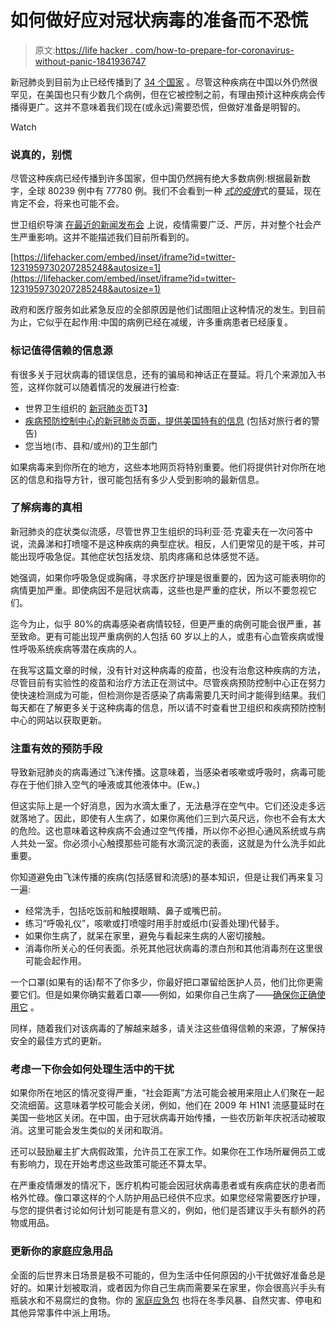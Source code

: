 # 如何做好应对冠状病毒的准备而不恐慌

> 原文:[https://life hacker . com/how-to-prepare-for-coronavirus-without-panic-1841936747](https://lifehacker.com/how-to-prepare-for-coronavirus-without-panicking-1841936747)

新冠肺炎到目前为止已经传播到了 [34 个国家](https://www.who.int/docs/default-source/coronaviruse/situation-reports/20200225-sitrep-36-covid-19.pdf?sfvrsn=2791b4e0_2) 。尽管这种疾病在中国以外仍然很罕见，在美国也只有少数几个病例，但在它被控制之前，有理由预计这种疾病会传播得更广。这并不意味着我们现在(或永远)需要恐慌，但做好准备是明智的。

Watch

### 说真的，别慌

尽管这种疾病已经传播到许多国家，但中国仍然拥有绝大多数病例:根据最新数字，全球 80239 例中有 77780 例。我们不会看到一种 [*式的疫情*](https://vitals.lifehacker.com/what-the-movie-contagion-can-and-cant-teach-us-about-ep-1841433460)式的蔓延，现在肯定不会，将来也可能不会。

世卫组织导演 [在最近的新闻发布会](https://twitter.com/WHO/status/1231959508823543810) 上说，疫情需要广泛、严厉，并对整个社会产生严重影响。这并不能描述我们目前所看到的。

 [https://lifehacker.com/embed/inset/iframe?id=twitter-1231959730207285248&autosize=1](https://lifehacker.com/embed/inset/iframe?id=twitter-1231959730207285248&autosize=1) 

政府和医疗服务如此紧急反应的全部原因是他们试图阻止这种情况的发生。到目前为止，它似乎在起作用:中国的病例已经在减缓，许多重病患者已经康复。

### 标记值得信赖的信息源

有很多关于冠状病毒的错误信息，还有的骗局和神话正在蔓延。将几个来源加入书签，这样你就可以随着情况的发展进行检查:

*   世界卫生组织的 [新冠肺炎页](https://www.who.int/emergencies/diseases/novel-coronavirus-2019)T3】
*   [疾病预防控制中心的新冠肺炎页面，提供美国特有的信息](https://www.cdc.gov/coronavirus/2019-ncov/index.html) (包括对旅行者的警告)
*   您当地(市、县和/或州)的卫生部门

如果病毒来到你所在的地方，这些本地网页将特别重要。他们将提供针对你所在地区的信息和指导方针，很可能包括有多少人受到影响的最新信息。

### 了解病毒的真相

新冠肺炎的症状类似流感，尽管世界卫生组织的玛利亚·范·克霍夫在一次问答中说，流鼻涕和打喷嚏不是这种疾病的典型症状。相反，人们更常见的是干咳，并可能出现呼吸急促。其他症状包括发烧、肌肉疼痛和总体感觉不适。

她强调，如果你呼吸急促或胸痛，寻求医疗护理是很重要的，因为这可能表明你的病情更加严重。即使病因不是冠状病毒，这些也是严重的症状，所以不要忽视它们。

迄今为止，似乎 80%的病毒感染者病情较轻，但更严重的病例可能会很严重，甚至致命。更有可能出现严重病例的人包括 60 岁以上的人，或患有心血管疾病或慢性呼吸系统疾病等潜在疾病的人。

在我写这篇文章的时候，没有针对这种病毒的疫苗，也没有治愈这种疾病的方法，尽管目前有实验性的疫苗和治疗方法正在测试中。尽管疾病预防控制中心正在努力使快速检测成为可能，但检测你是否感染了病毒需要几天时间才能得到结果。我们每天都在了解更多关于这种病毒的信息，所以请不时查看世卫组织和疾病预防控制中心的网站以获取更新。

### 注重有效的预防手段

导致新冠肺炎的病毒通过飞沫传播。这意味着，当感染者咳嗽或呼吸时，病毒可能存在于他们排入空气的唾液或其他液体中。(Ew。)

但这实际上是一个好消息，因为水滴太重了，无法悬浮在空气中。它们还没走多远就落地了。因此，即使有人生病了，如果你离他们三到六英尺远，你也不会有太大的危险。这也意味着这种疾病不会通过空气传播，所以你不必担心通风系统或与病人共处一室。你必须小心触摸那些可能有水滴沉淀的表面，这就是为什么洗手如此重要。

你知道避免由飞沫传播的疾病(包括感冒和流感)的基本知识，但是让我们再来复习一遍:

*   经常洗手，包括吃饭前和触摸眼睛、鼻子或嘴巴前。
*   练习“呼吸礼仪”，咳嗽或打喷嚏时用手肘或纸巾(妥善处理)代替手。
*   如果你生病了，就呆在家里，避免与看起来生病的人密切接触。
*   消毒你所关心的任何表面。杀死其他冠状病毒的漂白剂和其他消毒剂在这里很可能会起作用。

一个口罩(如果有的话)帮不了你多少，你最好把口罩留给医护人员，他们比你更需要它们。但是如果你确实戴着口罩——例如，如果你自己生病了——[确保你正确使用它](https://www.who.int/emergencies/diseases/novel-coronavirus-2019/advice-for-public/when-and-how-to-use-masks) 。

同样，随着我们对该病毒的了解越来越多，请关注这些值得信赖的来源，了解保持安全的最佳方式的更新。

### 考虑一下你会如何处理生活中的干扰

如果你所在地区的情况变得严重，“社会距离”方法可能会被用来阻止人们聚在一起交流细菌。这意味着学校可能会关闭，例如，他们在 2009 年 H1N1 流感蔓延时在美国一些地区关闭。在中国，由于冠状病毒开始传播，一些农历新年庆祝活动被取消。这里可能会发生类似的关闭和取消。

还可以鼓励雇主扩大病假政策，允许员工在家工作。如果你在工作场所雇佣员工或有影响力，现在开始考虑这些政策可能还不算太早。

在严重疫情爆发的情况下，医疗机构可能会因冠状病毒患者或有疾病症状的患者而格外忙碌。像口罩这样的个人防护用品已经供不应求。如果您经常需要医疗护理，与您的提供者讨论如何计划可能是有意义的，例如，他们是否建议手头有额外的药物或用品。

### 更新你的家庭应急用品

全面的后世界末日场景是极不可能的，但为生活中任何原因的小干扰做好准备总是好的。如果计划被取消，或者因为你自己生病而需要呆在家里，你会很高兴手头有瓶装水和不易腐烂的食物。你的 [家庭应急包](https://lifehacker.com/nows-the-time-to-consolidate-your-home-emergency-kit-1825238093) 也将在冬季风暴、自然灾害、停电和其他异常事件中派上用场。